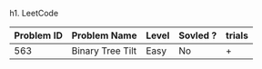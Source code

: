 
h1. LeetCode

| Problem ID | Problem Name             | Level | Sovled ?  | trials | 
|------------|--------------------------|-------|-----------|--------|
| 563        | Binary Tree Tilt         | Easy  | No        | +      | 

